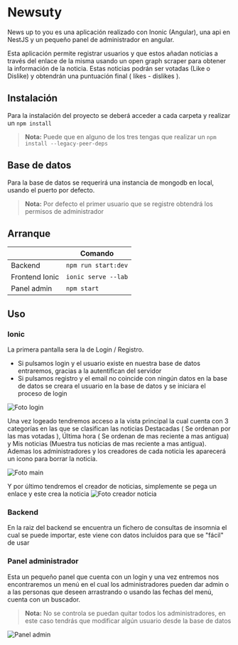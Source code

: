# Newsuty
News up to you es una aplicación realizado con Inonic (Angular), una api en NestJS y un pequeño panel de administrador en angular.

Esta aplicación permite registrar usuarios y que estos añadan noticias a través del enlace de la misma usando un open graph scraper para obtener la información de la noticia. Estas noticias podrán ser votadas (Like o Dislike) y obtendrán una puntuación final ( likes - dislikes ).

## Instalación
Para la instalación del proyecto se deberá acceder a cada carpeta y realizar un `npm install`
> **Nota:** Puede que en alguno de los tres tengas que realizar un `npm install --legacy-peer-deps`

## Base de datos

Para la base de datos se requerirá una instancia de mongodb en local, usando el puerto por defecto.
> **Nota:** Por defecto el primer usuario que se registre obtendrá los permisos de administrador

## Arranque

|                |               Comando         |
|----------------|-------------------------------|
|Backend         |`npm run start:dev`           |
|Frontend Ionic  |`ionic serve --lab`            |
|Panel admin     |`npm start`                    |


## Uso
### Ionic
La primera pantalla sera la de Login / Registro.

 - Si pulsamos login y el usuario existe en nuestra base de datos entraremos, gracias a la autentifican del servidor
 - Si pulsamos registro y el email no coincide con ningún datos en la base de datos se creara el usuario en la base de datos y se iniciara el proceso de login
 
![Foto login](https://i.imgur.com/jvm61jg.png)

Una vez logeado tendremos acceso a la vista principal la cual cuenta con 3 categorías en las que se clasifican las noticias Destacadas ( Se ordenan por las mas votadas ), Última hora ( Se ordenan de mas reciente a mas antigua) y Mis noticias (Muestra tus noticias de mas reciente a mas antigua). Ademas los administradores y los creadores de cada noticia les aparecerá un icono para borrar la noticia.

![Foto main](https://i.imgur.com/IYp8ZTP.png)

 Y por último tendremos el creador de noticias, simplemente se pega un enlace y este crea la noticia
 ![Foto creador noticia](https://i.imgur.com/PokaeVc.png)
### Backend
En la raiz del backend se encuentra un fichero de consultas de insomnia el cual se puede importar, este viene con datos incluidos para que se "fácil" de usar
### Panel administrador
Esta un pequeño panel que cuenta con un login y una vez entremos nos encontraremos un menú en el cual los administradores pueden dar admin o a las personas que deseen arrastrando o usando las fechas del menú, cuenta con un buscador.
> **Nota:** No se controla se puedan quitar todos los administradores, en este caso tendrás que modificar algún usuario desde la base de datos

![Panel admin](https://i.imgur.com/prtOYNt.png)

